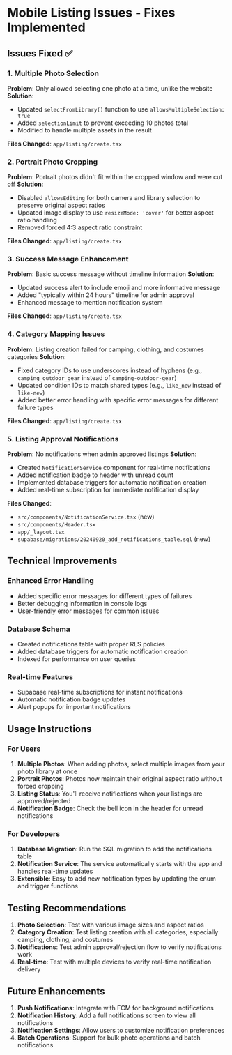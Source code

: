 # Mobile Listing Issues - Fixes Implemented

## Issues Fixed ✅

### 1. Multiple Photo Selection
**Problem**: Only allowed selecting one photo at a time, unlike the website
**Solution**: 
- Updated `selectFromLibrary()` function to use `allowsMultipleSelection: true`
- Added `selectionLimit` to prevent exceeding 10 photos total
- Modified to handle multiple assets in the result

**Files Changed**: `app/listing/create.tsx`

### 2. Portrait Photo Cropping
**Problem**: Portrait photos didn't fit within the cropped window and were cut off
**Solution**:
- Disabled `allowsEditing` for both camera and library selection to preserve original aspect ratios
- Updated image display to use `resizeMode: 'cover'` for better aspect ratio handling
- Removed forced 4:3 aspect ratio constraint

**Files Changed**: `app/listing/create.tsx`

### 3. Success Message Enhancement
**Problem**: Basic success message without timeline information
**Solution**:
- Updated success alert to include emoji and more informative message
- Added "typically within 24 hours" timeline for admin approval
- Enhanced message to mention notification system

**Files Changed**: `app/listing/create.tsx`

### 4. Category Mapping Issues
**Problem**: Listing creation failed for camping, clothing, and costumes categories
**Solution**:
- Fixed category IDs to use underscores instead of hyphens (e.g., `camping_outdoor_gear` instead of `camping-outdoor-gear`)
- Updated condition IDs to match shared types (e.g., `like_new` instead of `like-new`)
- Added better error handling with specific error messages for different failure types

**Files Changed**: `app/listing/create.tsx`

### 5. Listing Approval Notifications
**Problem**: No notifications when admin approved listings
**Solution**:
- Created `NotificationService` component for real-time notifications
- Added notification badge to header with unread count
- Implemented database triggers for automatic notification creation
- Added real-time subscription for immediate notification display

**Files Changed**: 
- `src/components/NotificationService.tsx` (new)
- `src/components/Header.tsx`
- `app/_layout.tsx`
- `supabase/migrations/20240920_add_notifications_table.sql` (new)

## Technical Improvements

### Enhanced Error Handling
- Added specific error messages for different types of failures
- Better debugging information in console logs
- User-friendly error messages for common issues

### Database Schema
- Created notifications table with proper RLS policies
- Added database triggers for automatic notification creation
- Indexed for performance on user queries

### Real-time Features
- Supabase real-time subscriptions for instant notifications
- Automatic notification badge updates
- Alert popups for important notifications

## Usage Instructions

### For Users
1. **Multiple Photos**: When adding photos, select multiple images from your photo library at once
2. **Portrait Photos**: Photos now maintain their original aspect ratio without forced cropping
3. **Listing Status**: You'll receive notifications when your listings are approved/rejected
4. **Notification Badge**: Check the bell icon in the header for unread notifications

### For Developers
1. **Database Migration**: Run the SQL migration to add the notifications table
2. **Notification Service**: The service automatically starts with the app and handles real-time updates
3. **Extensible**: Easy to add new notification types by updating the enum and trigger functions

## Testing Recommendations

1. **Photo Selection**: Test with various image sizes and aspect ratios
2. **Category Creation**: Test listing creation with all categories, especially camping, clothing, and costumes
3. **Notifications**: Test admin approval/rejection flow to verify notifications work
4. **Real-time**: Test with multiple devices to verify real-time notification delivery

## Future Enhancements

1. **Push Notifications**: Integrate with FCM for background notifications
2. **Notification History**: Add a full notifications screen to view all notifications
3. **Notification Settings**: Allow users to customize notification preferences
4. **Batch Operations**: Support for bulk photo operations and batch notifications
